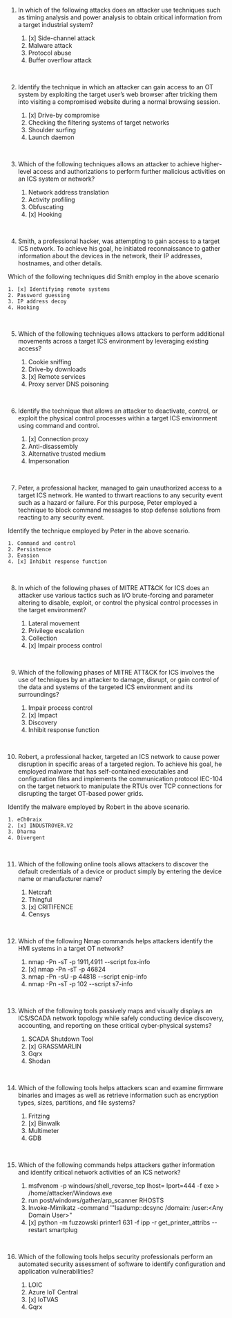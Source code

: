 1. In which of the following attacks does an attacker use techniques such as timing analysis and power analysis to obtain critical information from a target industrial system?


	1. [x] Side-channel attack
	2. Malware attack
	3. Protocol abuse
	4. Buffer overflow attack
<br>

2. Identify the technique in which an attacker can gain access to an OT system by exploiting the target user’s web browser after tricking them into visiting a compromised website during a normal browsing session.

	1. [x] Drive-by compromise
	2. Checking the filtering systems of target networks
	3. Shoulder surfing
	4. Launch daemon

<br>

3. Which of the following techniques allows an attacker to achieve higher-level access and authorizations to perform further malicious activities on an ICS system or network?


	1. Network address translation
	2. Activity profiling
	3. Obfuscating
	4. [x] Hooking

<br>

4. Smith, a professional hacker, was attempting to gain access to a target ICS network. To achieve his goal, he initiated reconnaissance to gather information about the devices in the network, their IP addresses, hostnames, and other details.

Which of the following techniques did Smith employ in the above scenario


	1. [x] Identifying remote systems
	2. Password guessing
	3. IP address decoy
	4. Hooking
<br>

5. Which of the following techniques allows attackers to perform additional movements across a target ICS environment by leveraging existing access?


	1. Cookie sniffing
	2. Drive-by downloads
	3. [x] Remote services
	4. Proxy server DNS poisoning

<br>

6. Identify the technique that allows an attacker to deactivate, control, or exploit the physical control processes within a target ICS environment using command and control.


	1. [x] Connection proxy
	2. Anti-disassembly
	3. Alternative trusted medium
	4. Impersonation 

<br>

7. Peter, a professional hacker, managed to gain unauthorized access to a target ICS network. He wanted to thwart reactions to any security event such as a hazard or failure. For this purpose, Peter employed a technique to block command messages to stop defense solutions from reacting to any security event.

Identify the technique employed by Peter in the above scenario.


	1. Command and control
	2. Persistence
	3. Evasion
	4. [x] Inhibit response function

<br>

8. In which of the following phases of MITRE ATT&CK for ICS does an attacker use various tactics such as I/O brute-forcing and parameter altering to disable, exploit, or control the physical control processes in the target environment?

	1. Lateral movement
	2. Privilege escalation
	3. Collection
	4. [x] Impair process control

<br>

9. Which of the following phases of MITRE ATT&CK for ICS involves the use of techniques by an attacker to damage, disrupt, or gain control of the data and systems of the targeted ICS environment and its surroundings?


	1. Impair process control
	2. [x] Impact
	3. Discovery
	4. Inhibit response function

<br>

10. Robert, a professional hacker, targeted an ICS network to cause power disruption in specific areas of a targeted region. To achieve his goal, he employed malware that has self-contained executables and configuration files and implements the communication protocol IEC-104 on the target network to manipulate the RTUs over TCP connections for disrupting the target OT-based power grids.

Identify the malware employed by Robert in the above scenario.


	1. eCh0raix
	2. [x] INDUSTROYER.V2
	3. Dharma
	4. Divergent
<br>


11. Which of the following online tools allows attackers to discover the default credentials of a device or product simply by entering the device name or manufacturer name?


	1. Netcraft
	2. Thingful
	3. [x] CRITIFENCE
	4. Censys

<br>

12. Which of the following Nmap commands helps attackers identify the HMI systems in a target OT network?


	1. nmap -Pn -sT -p 1911,4911 --script fox-info <Target IP>
	2. [x] nmap -Pn -sT -p 46824 <Target IP>
	3. nmap -Pn -sU -p 44818 --script enip-info <Target IP>
	4. nmap -Pn -sT -p 102 --script s7-info <Target IP>

<br>

13. Which of the following tools passively maps and visually displays an ICS/SCADA network topology while safely conducting device discovery, accounting, and reporting on these critical cyber-physical systems?

	1. SCADA Shutdown Tool
	2. [x] GRASSMARLIN
	3. Gqrx
	4. Shodan

<br>

14. Which of the following tools helps attackers scan and examine firmware binaries and images as well as retrieve information such as encryption types, sizes, partitions, and file systems?


	1. Fritzing
	2. [x] Binwalk
	3. Multimeter
	4. GDB

<br>

15. Which of the following commands helps attackers gather information and identify critical network activities of an ICS network?


	1. msfvenom -p windows/shell_reverse_tcp lhost=<Target IP Address> lport=444 -f exe > /home/attacker/Windows.exe
	2. run post/windows/gather/arp_scanner RHOSTS <target subnet range>
	3. Invoke-Mimikatz -command '"lsadump::dcsync /domain:<Target Domain> /user:<krbtgt>\<Any Domain User>"
	4. [x] python -m fuzzowski printer1 631 -f ipp -r get_printer_attribs --restart smartplug

<br>

16. Which of the following tools helps security professionals perform an automated security assessment of software to identify configuration and application vulnerabilities?


	1. LOIC
	2. Azure IoT Central
	3. [x] IoTVAS
	4. Gqrx
<br>